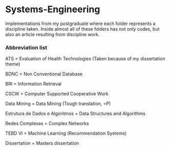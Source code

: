 # Systems-Engineering
Implementations from my postgraduate where each folder represents a discipline taken. Inside almost all of these folders has not only codes, but also an article resulting from discipline work.

### Abbreviation list
ATS = Evaluation of Health Technologies (Taken because of my dissertation theme)

BDNC = Non Conventional Database

BRI = Information Retrieval

CSCW = Computer Supported Cooperative Work

Data Mining = Data Mining (Tough translation, =P)

Estrutura de Dados e Algoritmos = Data Structures and Algorithms

Redes Complexas = Complex Networks

TEBD VI = Machine Learning (Recommendation Systems)

Dissertation = Masters dissertation
